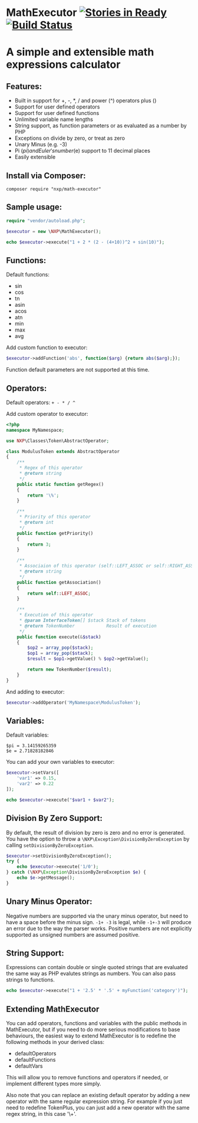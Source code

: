 # MathExecutor [![Stories in Ready](https://badge.waffle.io/NeonXP/MathExecutor.png?label=ready&title=Ready)](https://waffle.io/NeonXP/MathExecutor) [![Build Status](https://travis-ci.org/NeonXP/MathExecutor.png?branch=master)](https://travis-ci.org/NeonXP/MathExecutor)

# A simple and extensible math expressions calculator

## Features:
* Built in support for +, -, *, / and power (^) operators plus ()
* Support for user defined operators
* Support for user defined functions
* Unlimited variable name lengths
* String support, as function parameters or as evaluated as a number by PHP
* Exceptions on divide by zero, or treat as zero
* Unary Minus (e.g. -3)
* Pi ($pi) and Euler's number ($e) support to 11 decimal places
* Easily extensible

## Install via Composer:
```
composer require "nxp/math-executor"
```

## Sample usage:
```php
require "vendor/autoload.php";

$executor = new \NXP\MathExecutor();

echo $executor->execute("1 + 2 * (2 - (4+10))^2 + sin(10)");
```

## Functions:
Default functions:
* sin
* cos
* tn
* asin
* acos
* atn
* min
* max
* avg

Add custom function to executor:
```php
$executor->addFunction('abs', function($arg) {return abs($arg);});
```
Function default parameters are not supported at this time.

## Operators:
Default operators: `+ - * / ^`

Add custom operator to executor:

```php
<?php
namespace MyNamespace;

use NXP\Classes\Token\AbstractOperator;

class ModulusToken extends AbstractOperator
{
    /**
     * Regex of this operator
     * @return string
     */
    public static function getRegex()
    {
        return '\%';
    }

    /**
     * Priority of this operator
     * @return int
     */
    public function getPriority()
    {
        return 3;
    }

    /**
     * Associaion of this operator (self::LEFT_ASSOC or self::RIGHT_ASSOC)
     * @return string
     */
    public function getAssociation()
    {
        return self::LEFT_ASSOC;
    }

    /**
     * Execution of this operator
     * @param InterfaceToken[] $stack Stack of tokens
     * @return TokenNumber            Result of execution
     */
    public function execute(&$stack)
    {
        $op2 = array_pop($stack);
        $op1 = array_pop($stack);
        $result = $op1->getValue() % $op2->getValue();

        return new TokenNumber($result);
    }
}
```

And adding to executor:

```php
$executor->addOperator('MyNamespace\ModulusToken');
```

## Variables:
Default variables:

```
$pi = 3.14159265359
$e = 2.71828182846
```

You can add your own variables to executor:

```php
$executor->setVars([
    'var1' => 0.15,
    'var2' => 0.22
]);

echo $executor->execute("$var1 + $var2");
```
## Division By Zero Support:
By default, the result of division by zero is zero and no error is generated.  You have the option to throw a `\NXP\Exception\DivisionByZeroException` by calling `setDivisionByZeroException`.

```php
$executor->setDivisionByZeroException();
try {
    echo $executor->execute('1/0');
} catch (\NXP\Exception\DivisionByZeroException $e) {
    echo $e->getMessage();
}
```

## Unary Minus Operator:
Negative numbers are supported via the unary minus operator, but need to have a space before the minus sign. `-1+ -3` is legal, while `-1+-3` will produce an error due to the way the parser works. Positive numbers are not explicitly supported as unsigned numbers are assumed positive.

## String Support:
Expressions can contain double or single quoted strings that are evaluated the same way as PHP evalutes strings as numbers. You can also pass strings to functions.

```php
echo $executor->execute("1 + '2.5' * '.5' + myFunction('category')");
```

## Extending MathExecutor
You can add operators, functions and variables with the public methods in MathExecutor, but if you need to do more serious modifications to base behaviours, the easiest way to extend MathExecutor is to redefine the following methods in your derived class:
* defaultOperators
* defaultFunctions
* defaultVars

This will allow you to remove functions and operators if needed, or implement different types more simply.

Also note that you can replace an existing default operator by adding a new operator with the same regular expression string.  For example if you just need to redefine TokenPlus, you can just add a new operator with the same regex string, in this case '\\+'.
